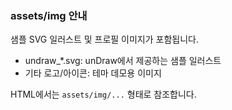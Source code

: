 ### assets/img 안내

샘플 SVG 일러스트 및 프로필 이미지가 포함됩니다.

- undraw_*.svg: unDraw에서 제공하는 샘플 일러스트
- 기타 로고/아이콘: 테마 데모용 이미지

HTML에서는 `assets/img/...` 형태로 참조합니다.

